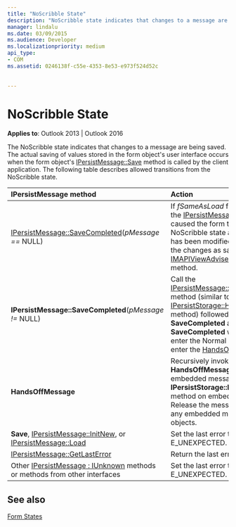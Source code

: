 ```yaml
---
title: "NoScribble State"
description: "NoScribble state indicates that changes to a message are being saved. The actual saving of values is when the form object's IPersistMessageSave method is called."
manager: lindalu
ms.date: 03/09/2015
ms.audience: Developer
ms.localizationpriority: medium
api_type:
- COM
ms.assetid: 0246138f-c55e-4353-8e53-e973f524d52c
 
 
---
```


# NoScribble State

  
  
**Applies to**: Outlook 2013 | Outlook 2016 
  
The NoScribble state indicates that changes to a message are being saved. The actual saving of values stored in the form object's user interface occurs when the form object's [IPersistMessage::Save](ipersistmessage-save.md) method is called by the client application. The following table describes allowed transitions from the NoScribble state. 
  
|****IPersistMessage** method**|**Action**|**New state**|
|:-----|:-----|:-----|
|[IPersistMessage::SaveCompleted](ipersistmessage-savecompleted.md)(_pMessage ==_ NULL)  <br/> |If  _fSameAsLoad_ flag was TRUE on the [IPersistMessage::Save](ipersistmessage-save.md) call that caused the form to enter the NoScribble state and the message has been modified, internally mark the changes as saved and call the [IMAPIViewAdviseSink::OnSaved](imapiviewadvisesink-onsaved.md) method. |[Normal](normal-state.md) <br/> |
|**IPersistMessage::SaveCompleted**(_pMessage !=_ NULL)  <br/> |Call the [IPersistMessage::HandsOffMessage](ipersistmessage-handsoffmessage.md) method (similar to the OLE [IPersistStorage::HandsOffStorage](https://msdn.microsoft.com/library/1e5ef26f-d8e7-4fa6-bfc4-19dace35314d%28Office.15%29.aspx) method) followed by the normal **SaveCompleted** actions. If **SaveCompleted** was successful, enter the Normal state. Otherwise, enter the [HandsOffAfterSave](handsoffaftersave-state.md) state. |Normal or HandsOffAfterSave  <br/> |
|**HandsOffMessage** <br/> |Recursively invoke the **HandsOffMessage** method on embedded messages or the OLE **IPersistStorage::HandsOffStorage** method on embedded OLE objects. Release the message object and any embedded messages or objects. |HandsOffAfterSave  <br/> |
|**Save**, [IPersistMessage::InitNew](ipersistmessage-initnew.md), or [IPersistMessage::Load](ipersistmessage-load.md) <br/> |Set the last error to and return E_UNEXPECTED. |NoScribble  <br/> |
|[IPersistMessage::GetLastError](ipersistmessage-getlasterror.md) <br/> |Return the last error. |NoScribble  <br/> |
|Other [IPersistMessage : IUnknown](ipersistmessageiunknown.md) methods or methods from other interfaces  <br/> |Set the last error to and return E_UNEXPECTED. |NoScribble  <br/> |
   
## See also



[Form States](form-states.md)

